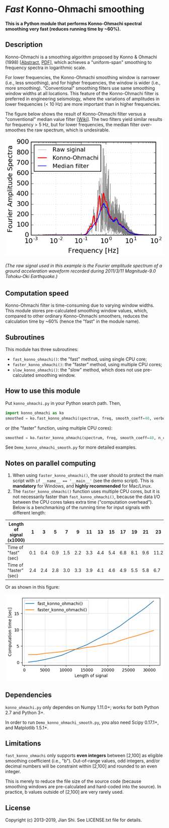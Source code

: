 # _Fast_ Konno-Ohmachi smoothing
#### This is a Python module that performs Konno-Ohmachi spectral smoothing very fast (reduces running time by ~60%).

## Description
Konno-Ohmachi is a smoothing algorithm proposed by Konno & Ohmachi (1998) [[Abstract](http://bssa.geoscienceworld.org/content/88/1/228.short), [PDF](http://www.eq.db.shibaura-it.ac.jp/papers/Konno&Ohmachi1998.pdf)], which achieves a "uniform-span" smoothing to frequency spectra in logarithmic scale.

For lower frequencies, the Konno-Ohmachi smoothing window is narrower (i.e., less smoothing), and for higher frequencies, the window is wider (i.e., more smoothing). "Conventional" smoothing filters use same smoothing window widths at all locations. This feature of the Konno-Ohmachi filter is preferred in engineering seismology, where the variations of amplitudes in lower frequencies (< 10 Hz) are more important than in higher frequencies.

The figure below shows the result of Konno-Ohmachi filter versus a "conventional" median value filter [[Wiki](https://en.wikipedia.org/wiki/Median_filter)]. The two filters yield similar results for frequency > 5 Hz, but for lower frequencies, the median filter over-smoothes the raw spectrum, which is undesirable.

![](demo.png)
###### (The raw signal used in this example is the Fourier amplitude spectrum of a ground acceleration waveform recorded during 2011/3/11 Magnitude-9.0 Tohoku-Oki Earthquake.)

## Computation speed
Konno-Ohmachi filter is time-consuming due to varying window widths. This module stores pre-calculated smoothing window values, which, compared to other ordinary Konno-Ohmachi smoothers, reduces the calculation time by ~60% (hence the "fast" in the module name).

## Subroutines

This module has three subroutines:

+ `fast_konno_ohmachi()`: the "fast" method, using single CPU core;
+ `faster_konno_ohmachi()`: the "faster" method, using multiple CPU cores;
+ `slow_konno_ohmachi()`: the "slow" method, which does not use pre-calculated smoothing window.

## How to use this module
Put `konno_ohmachi.py` in your Python search path. Then,

```python
import konno_ohmachi as ko
smoothed = ko.fast_konno_ohmachi(spectrum, freq, smooth_coeff=40, verbose=True)
```

or (the "faster" function, using multiple CPU cores):

```python
smoothed = ko.faster_konno_ohmachi(spectrum, freq, smooth_coeff=40, n_cores=4)
```

See `Demo_konno_ohmachi_smooth.py` for more detailed examples.

## Notes on parallel computing

1. When using `faster_konno_ohmachi()`, the user should to protect the main script with `if __name__ == '__main__'` (see the demo script). This is **mandatory** for Windows, and **highly recommended** for Mac/Linux.
2. The `faster_konno_ohmachi()` function uses multiple CPU cores, but it is not necessarily faster than `fast_konno_ohmachi()`, because the data I/O between the CPU cores takes extra time ("computation overhead"). Below is a benchmarking of the running time for input signals with different length:

| Length of  signal (x1000) | 1    | 3    | 5    | 7    | 9    | 11   | 13   | 15   | 17   | 19   | 21   | 23   | 25   | 27   | 29   | 31   |
| ------------------------- | ---- | ---- | ---- | ---- | ---- | ---- | ---- | ---- | ---- | ---- | ---- | ---- | ---- | ---- | ---- | ---- |
| Time of "fast" (sec)      | 0.1  | 0.4  | 0.9  | 1.5  | 2.2  | 3.3  | 4.4  | 5.4  | 6.8  | 8.1  | 9.6  | 11.2 | 13.1 | 14.9 | 16.7 | 18.8 |
| Time of "faster" (sec)    | 2.4  | 2.4  | 2.8  | 3.0  | 3.3  | 3.9  | 4.1  | 4.6  | 4.9  | 5.5  | 5.8  | 6.7  | 7.5  | 8.2  | 9.0  | 9.8  |


Or as shown in this figure:

![](./benchmark.png)

## Dependencies

`konno_ohmachi.py` only dependes on Numpy 1.11.0+; works for both Python 2.7 and Python 3+.

In order to run `Demo_konno_ohmachi_smooth.py`, you also need Scipy 0.17.1+, and Matplotlib 1.5.1+.


## Limitations
`fast_konno_ohmachi` only supports **even integers** between [2,100] as eligible smoothing coefficient (i.e., "b"). Out-of-range values, odd integers, and/or decimal numbers will be constraint within [2,100] and rounded to an even integer.

This is merely to reduce the file size of the source code (because smoothing windows are pre-calculated and hard-coded into the source). In practice, b values outside of [2,100] are very rarely used.

## License
Copyright (c) 2013-2019, Jian Shi. See LICENSE.txt file for details.
